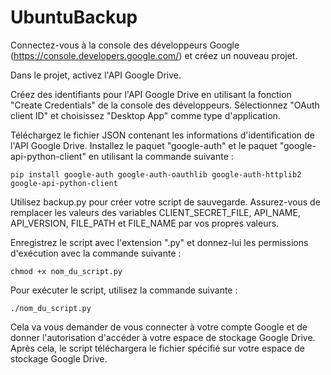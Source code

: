 # UbuntuBackup

Connectez-vous à la console des développeurs Google (https://console.developers.google.com/) et créez un nouveau projet.

Dans le projet, activez l'API Google Drive.

Créez des identifiants pour l'API Google Drive en utilisant la fonction "Create Credentials" de la console des développeurs. Sélectionnez "OAuth client ID" et choisissez "Desktop App" comme type d'application.

Téléchargez le fichier JSON contenant les informations d'identification de l'API Google Drive.
Installez le paquet "google-auth" et le paquet "google-api-python-client" en utilisant la commande suivante :

    pip install google-auth google-auth-oauthlib google-auth-httplib2 google-api-python-client

Utilisez backup.py pour créer votre script de sauvegarde. Assurez-vous de remplacer les valeurs des variables CLIENT_SECRET_FILE, API_NAME, API_VERSION, FILE_PATH et FILE_NAME par vos propres valeurs.


Enregistrez le script avec l'extension ".py" et donnez-lui les permissions d'exécution avec la commande suivante :


    chmod +x nom_du_script.py

Pour exécuter le script, utilisez la commande suivante :

    ./nom_du_script.py

Cela va vous demander de vous connecter à votre compte Google et de donner l'autorisation d'accéder à votre espace de stockage Google Drive. Après cela, le script téléchargera le fichier spécifié sur votre espace de stockage Google Drive.
